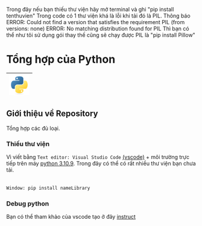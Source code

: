 Trong đây nếu bạn thiếu thư viện hãy mở terminal và ghi "pip install tenthuvien"
Trong code có 1 thư viện khá là lỗi khi tải đó là PIL.
Thông báo
ERROR: Could not find a version that satisfies the requirement PIL (from versions: none) ERROR: No matching distribution found for PIL
Thì bạn có thể như tôi sử dụng gói thay thế cũng sẽ chạy được PIL là "pip install Pillow"

# Tổng hợp của Python

| <img src="https://github.com/devicons/devicon/blob/master/icons/python/python-original.svg" title="Python"  alt="Python" width="55" height="55"/> |
|----------|

## Giới thiệu về Repository

Tổng hợp các đủ loại.

### Thiếu thư viện

Vì viết bằng `Text editor: Visual Studio Code` [(vscode)](https://code.visualstudio.com/) + môi trường trực tiếp trên máy [python 3.10.9](https://www.python.org/downloads/release/python-3109/).
Trong đây có thể có rất nhiều thư viện bạn chưa tải.

```bash

Window: pip install nameLibrary
```

### Debug python

Bạn có thể tham khảo của vscode tạo ở đây [instruct](https://code.visualstudio.com/docs/python/debugging#_debugging-specific-app-types)